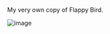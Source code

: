 My very own copy of Flappy Bird.

![image](https://user-images.githubusercontent.com/4059636/52277589-5a923100-2955-11e9-9599-673adbe3bdf6.PNG)
